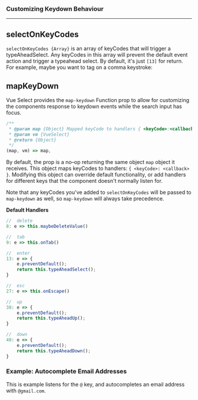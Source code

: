### Customizing Keydown Behaviour
---

## selectOnKeyCodes <Badge text="v3.3.0+" />

`selectOnKeyCodes {Array}` is an array of keyCodes that will trigger a typeAheadSelect. Any keyCodes
 in this array will prevent the default event action and trigger a typeahead select. By default, 
 it's just `[13]` for return. For example, maybe you want to tag on a comma keystroke:
 
<TagOnComma />

## mapKeyDown <Badge text="v3.3.0+" />

Vue Select provides the `map-keydown` Function prop to allow for customizing the components response to 
keydown events while the search input has focus.

```js
/**
 * @param map {Object} Mapped keyCode to handlers { <keyCode>:<callback> }
 * @param vm {VueSelect}
 * @return {Object}
 */
(map, vm) => map,
```

By default, the prop is a no–op returning the same object `map` object it receives. This object
maps keyCodes to handlers: `{ <keyCode>: <callback> }`. Modifying this object can override default
functionality, or add handlers for different keys that the component doesn't normally listen for.

Note that any keyCodes you've added to `selectOnKeyCodes` will be passed to `map-keydown` as well,
so `map-keydown` will always take precedence.

**Default Handlers**

```js
//  delete
8: e => this.maybeDeleteValue()

//  tab
9: e => this.onTab()

//  enter
13: e => {
    e.preventDefault();
    return this.typeAheadSelect();
}

//  esc
27: e => this.onEscape()

//  up
38: e => {
    e.preventDefault();
    return this.typeAheadUp();
}

//  down
40: e => {
    e.preventDefault();
    return this.typeAheadDown();
}
```

### Example: Autocomplete Email Addresses

This is example listens for the `@` key, and autocompletes an email address with `@gmail.com`.

<CustomHandlers />

